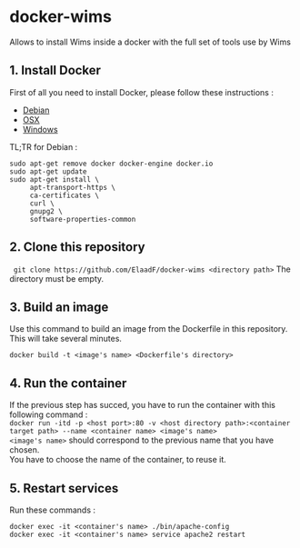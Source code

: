 # docker-wims
Allows to install Wims inside a docker with the full set of tools use by Wims

## 1. Install Docker
First of all you need to install Docker, please follow these instructions : 
+ [Debian](https://docs.docker.com/install/linux/docker-ce/debian/#uninstall-old-versions)
+ [OSX](https://docs.docker.com/docker-for-mac/install/)
+ [Windows](https://docs.docker.com/docker-for-windows/install/)

TL;TR for Debian :
```
sudo apt-get remove docker docker-engine docker.io
sudo apt-get update
sudo apt-get install \
     apt-transport-https \
     ca-certificates \
     curl \
     gnupg2 \
     software-properties-common
 ```

## 2. Clone this repository
``` git clone https://github.com/ElaadF/docker-wims <directory path>```
The directory must be empty.

## 3. Build an image
Use this command to build an image from the Dockerfile in this repository. This will take several minutes.   
```console
docker build -t <image's name> <Dockerfile's directory>
```   

## 4. Run the container
If the previous step has succed, you have to run the container with this following command :   
```docker run -itd -p <host port>:80 -v <host directory path>:<container target path> --name <container name> <image's name>```   
```<image's name>``` should correspond to the previous name that you have chosen.   
You have to choose the name of the container, to reuse it.

## 5. Restart services
Run these commands :   
```
docker exec -it <container's name> ./bin/apache-config
docker exec -it <container's name> service apache2 restart
```
